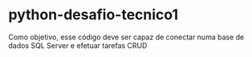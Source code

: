 # python-desafio-tecnico1
Como objetivo, esse código deve ser capaz de conectar numa base de dados SQL Server e efetuar tarefas CRUD
